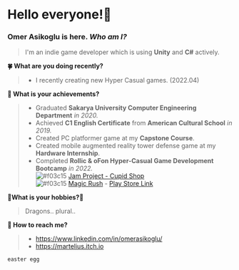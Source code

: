 # Hello everyone!:mage:
### Omer Asikoglu is here. ***Who am I?***
>I'm an indie game developer which is using **Unity** and **C#** actively.

**:four_leaf_clover: What are you doing recently?**
>- I recently creating new Hyper Casual games. (2022.04)

**:rainbow: What is your achievements?**
>- Graduated **Sakarya University Computer Engineering Department** _in 2020._
>- Achieved **C1 English Certificate** from **American Cultural School** _in 2019._
>- Created PC platformer game at my **Capstone Course**.
>- Created mobile augmented reality tower defense game at my **Hardware Internship**.
>- Completed **Rollic & oFon Hyper-Casual Game Development Bootcamp** _in 2022._
<br> ![#f03c15](https://via.placeholder.com/15/f03c15/000000?text=+) [Jam Project - Cupid Shop](https://github.com/SenaCelebi/Rollic-Bootcamp-Game-Jam.git)
<br> ![#f03c15](https://via.placeholder.com/15/f03c15/000000?text=+) [Magic Rush](https://github.com/omerasikoglu/Capstone-Runner) - [Play Store Link](https://play.google.com/store/apps/details?id=com.Haratampa.MagicRush)

**:dragon_face:What is your hobbies?:dragon_face:**
> Dragons.. plural..

**:tropical_fish: How to reach me?**
>- https://www.linkedin.com/in/omerasikoglu/
>- https://martelius.itch.io

``` diff
easter egg
```

